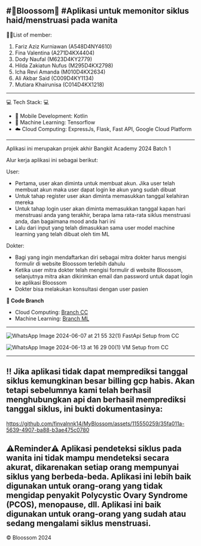 #🍒Bloossom🍒
#Aplikasi untuk memonitor siklus haid/menstruasi pada wanita
--------------------------------------------------------------

👫🏻List of member:
1. Fariz Aziz Kurniawan (A548D4NY4610)
2. Fina Valentina (A271D4KX4404)
3. Dody Naufal (M623D4KY2779)
4. Hilda Zakiatun Nufus (M295D4KX2798)
5. Icha Revi Amanda (M010D4KX2634)
6. Ali Akbar Said (C009D4KY1134)
7. Mutiara Khairunisa (C014D4KX1218)
   
---------------------------------------------------------------

💻 Tech Stack: 💻
- 📱 Mobile Development: Kotlin
- 🤖 Machine Learning: Tensorflow
- ☁️ Cloud Computing: ExpressJs, Flask, Fast API, Google Cloud Platform

----------------------------------------------------------------
Aplikasi ini merupakan projek akhir Bangkit Academy 2024 Batch 1

Alur kerja aplikasi ini sebagai berikut:

User:
- Pertama, user akan diminta untuk membuat akun. Jika user telah membuat akun maka user dapat login ke akun yang sudah dibuat
- Untuk tahap register user akan diminta memasukkan tanggal kelahiran mereka
- Untuk tahap login user akan diminta memasukkan tanggal kapan hari menstruasi anda yang terakhir, berapa lama rata-rata siklus menstruasi anda, dan bagaimana mood anda hari ini
- Lalu dari input yang telah dimasukkan sama user model machine learning yang telah dibuat oleh tim ML

Dokter:
- Bagi yang ingin mendaftarkan diri sebagai mitra dokter harus mengisi formulir di website Bloossom terlebih dahulu
- Ketika user mitra dokter telah mengisi formulir di website Bloossom, selanjutnya mitra akan dikirimkan email dan password untuk dapat login ke aplikasi Bloossom
- Dokter bisa melakukan konsultasi dengan user pasien

**🚧 Code Branch**
- Cloud Computing: <a href='https://github.com/finvalnnk14/MyBlossom/tree/branch-cc/CC'> Branch CC </a>
- Machine Learning: <a href='https://github.com/finvalnnk14/MyBlossom/tree/branch-ml/ML'> Branch ML </a>

------------------------------------------------------------------------------------------------------------------------------------------------------------------------

![WhatsApp Image 2024-06-07 at 21 55 32(1)](https://github.com/finvalnnk14/MyBlossom/assets/115550259/f6256afd-7576-468d-9aa4-c910878f0af4)
FastApi Setup from CC

![WhatsApp Image 2024-06-13 at 16 29 00(1)](https://github.com/finvalnnk14/MyBlossom/assets/115550259/ab2cda84-04bc-42ea-b3bf-d26cb57bbf5f)
VM Setup from CC

---------------------------------------------------------------------------------------------------------------------------------------------------------------------------

## ‼️ Jika aplikasi tidak dapat memprediksi tanggal siklus kemungkinan besar billing gcp habis. Akan tetapi sebelumnya kami telah berhasil menghubungkan api dan berhasil memprediksi tanggal siklus, ini bukti dokumentasinya:


https://github.com/finvalnnk14/MyBlossom/assets/115550259/35fa011a-5639-4907-ba88-b3ae475c0780



⚠️Reminder⚠️
Aplikasi pendeteksi siklus pada wanita ini tidak mampu mendeteksi secara akurat, dikarenakan setiap orang mempunyai siklus yang berbeda-beda.
Aplikasi ini lebih baik digunakan untuk orang-orang yang tidak mengidap penyakit Polycystic Ovary Syndrome (PCOS), menopause, dll.
Aplikasi ini baik digunakan untuk orang-orang yang sudah atau sedang mengalami siklus menstruasi.
-----------------------------------------------------------------
© Bloossom 2024
